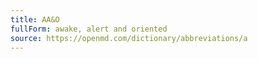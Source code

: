 ```yaml
---
title: AA&O
fullForm: awake, alert and oriented
source: https://openmd.com/dictionary/abbreviations/a
---
```

